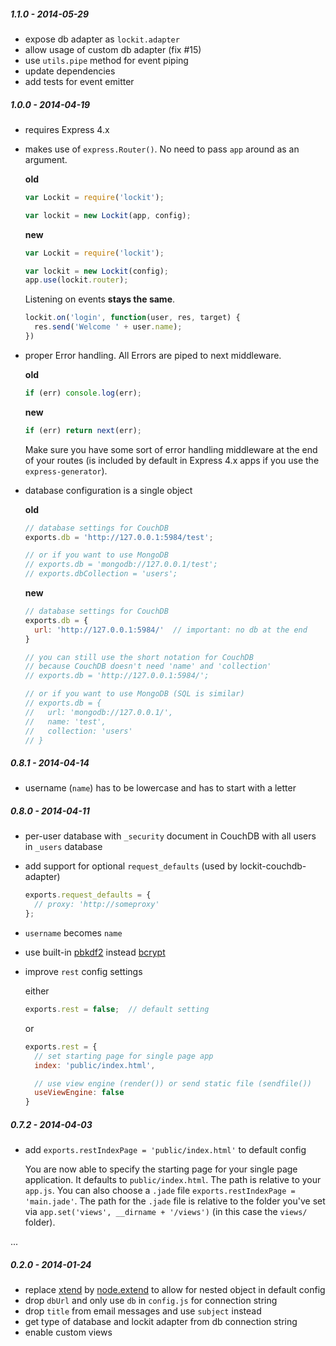 
##### 1.1.0 - 2014-05-29

- expose db adapter as `lockit.adapter`
- allow usage of custom db adapter (fix #15)
- use `utils.pipe` method for event piping
- update dependencies
- add tests for event emitter

##### 1.0.0 - 2014-04-19

- requires Express 4.x
- makes use of `express.Router()`. No need to pass `app` around as an argument.

  **old**

  ```js
  var Lockit = require('lockit');

  var lockit = new Lockit(app, config);
  ```

  **new**

  ```js
  var Lockit = require('lockit');

  var lockit = new Lockit(config);
  app.use(lockit.router);
  ```

  Listening on events **stays the same**.

  ```js
  lockit.on('login', function(user, res, target) {
    res.send('Welcome ' + user.name);
  })
  ```

- proper Error handling. All Errors are piped to next middleware.

  **old**

  ```js
  if (err) console.log(err);
  ```

  **new**

  ```js
  if (err) return next(err);
  ```

  Make sure you have some sort of error handling middleware at the end of your
  routes (is included by default in Express 4.x apps if you use the `express-generator`).

- database configuration is a single object

  **old**

  ```js
  // database settings for CouchDB
  exports.db = 'http://127.0.0.1:5984/test';

  // or if you want to use MongoDB
  // exports.db = 'mongodb://127.0.0.1/test';
  // exports.dbCollection = 'users';
  ```

  **new**

  ```js
  // database settings for CouchDB
  exports.db = {
    url: 'http://127.0.0.1:5984/'  // important: no db at the end
  }

  // you can still use the short notation for CouchDB
  // because CouchDB doesn't need 'name' and 'collection'
  // exports.db = 'http://127.0.0.1:5984/';

  // or if you want to use MongoDB (SQL is similar)
  // exports.db = {
  //   url: 'mongodb://127.0.0.1/',
  //   name: 'test',
  //   collection: 'users'
  // }
  ```

##### 0.8.1 - 2014-04-14

- username (`name`) has to be lowercase and has to start with a letter

##### 0.8.0 - 2014-04-11

- per-user database with `_security` document in CouchDB with all users in `_users` database
- add support for optional `request_defaults` (used by lockit-couchdb-adapter)

  ```js
  exports.request_defaults = {
    // proxy: 'http://someproxy'
  };
  ```

- `username` becomes `name`
- use built-in [pbkdf2](http://nodejs.org/api/crypto.html#crypto_crypto_pbkdf2_password_salt_iterations_keylen_callback)
  instead [bcrypt](https://github.com/ncb000gt/node.bcrypt.js/)
- improve `rest` config settings

  either

  ```js
  exports.rest = false;  // default setting
  ```

  or

  ```js
  exports.rest = {
    // set starting page for single page app
    index: 'public/index.html',

    // use view engine (render()) or send static file (sendfile())
    useViewEngine: false
  }
  ```


##### 0.7.2 - 2014-04-03

- add `exports.restIndexPage = 'public/index.html'` to default config

  You are now able to specify the starting page for your single page
  application. It defaults to `public/index.html`. The path is relative
  to your `app.js`. You can also choose a `.jade` file `exports.restIndexPage = 'main.jade'`.
  The path for the `.jade` file is relative to the folder you've set via
  `app.set('views', __dirname + '/views')` (in this case the `views/` folder).

...

##### 0.2.0 - 2014-01-24

- replace [xtend](https://github.com/Raynos/xtend) by [node.extend](https://github.com/dreamerslab/node.extend) to allow for nested object in default config
- drop `dbUrl` and only use `db` in `config.js` for connection string
- drop `title` from email messages and use `subject` instead
- get type of database and lockit adapter from db connection string
- enable custom views
